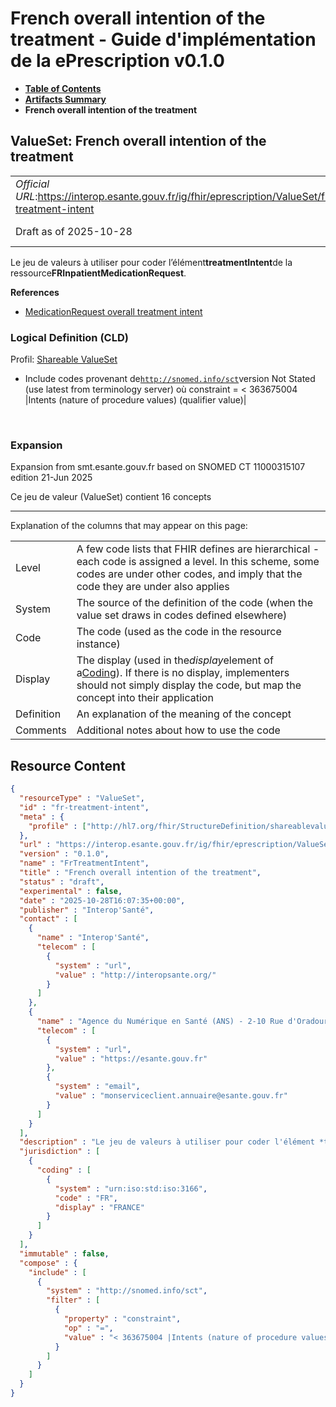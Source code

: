 # French overall intention of the treatment - Guide d'implémentation de la ePrescription v0.1.0

* [**Table of Contents**](toc.md)
* [**Artifacts Summary**](artifacts.md)
* **French overall intention of the treatment**

## ValueSet: French overall intention of the treatment 

| | |
| :--- | :--- |
| *Official URL*:https://interop.esante.gouv.fr/ig/fhir/eprescription/ValueSet/fr-treatment-intent | *Version*:0.1.0 |
| Draft as of 2025-10-28 | *Computable Name*:FrTreatmentIntent |

 
Le jeu de valeurs à utiliser pour coder l’élément**treatmentIntent**de la ressource**FRInpatientMedicationRequest**. 

 **References** 

* [MedicationRequest overall treatment intent](StructureDefinition-fr-treatment-intent.md)

### Logical Definition (CLD)

Profil: [Shareable ValueSet](http://hl7.org/fhir/R4/shareablevalueset.html)

* Include codes provenant de[`http://snomed.info/sct`](http://www.snomed.org/)version Not Stated (use latest from terminology server) où constraint = < 363675004 |Intents (nature of procedure values) (qualifier value)|

 

### Expansion

Expansion from smt.esante.gouv.fr based on SNOMED CT 11000315107 edition 21-Jun 2025

Ce jeu de valeur (ValueSet) contient 16 concepts

-------

 Explanation of the columns that may appear on this page: 

| | |
| :--- | :--- |
| Level | A few code lists that FHIR defines are hierarchical - each code is assigned a level. In this scheme, some codes are under other codes, and imply that the code they are under also applies |
| System | The source of the definition of the code (when the value set draws in codes defined elsewhere) |
| Code | The code (used as the code in the resource instance) |
| Display | The display (used in the*display*element of a[Coding](http://hl7.org/fhir/R4/datatypes.html#Coding)). If there is no display, implementers should not simply display the code, but map the concept into their application |
| Definition | An explanation of the meaning of the concept |
| Comments | Additional notes about how to use the code |



## Resource Content

```json
{
  "resourceType" : "ValueSet",
  "id" : "fr-treatment-intent",
  "meta" : {
    "profile" : ["http://hl7.org/fhir/StructureDefinition/shareablevalueset"]
  },
  "url" : "https://interop.esante.gouv.fr/ig/fhir/eprescription/ValueSet/fr-treatment-intent",
  "version" : "0.1.0",
  "name" : "FrTreatmentIntent",
  "title" : "French overall intention of the treatment",
  "status" : "draft",
  "experimental" : false,
  "date" : "2025-10-28T16:07:35+00:00",
  "publisher" : "Interop'Santé",
  "contact" : [
    {
      "name" : "Interop'Santé",
      "telecom" : [
        {
          "system" : "url",
          "value" : "http://interopsante.org/"
        }
      ]
    },
    {
      "name" : "Agence du Numérique en Santé (ANS) - 2-10 Rue d'Oradour-sur-Glane, 75015 Paris",
      "telecom" : [
        {
          "system" : "url",
          "value" : "https://esante.gouv.fr"
        },
        {
          "system" : "email",
          "value" : "monserviceclient.annuaire@esante.gouv.fr"
        }
      ]
    }
  ],
  "description" : "Le jeu de valeurs à utiliser pour coder l'élément *treatmentIntent* de la ressource *FRInpatientMedicationRequest*.",
  "jurisdiction" : [
    {
      "coding" : [
        {
          "system" : "urn:iso:std:iso:3166",
          "code" : "FR",
          "display" : "FRANCE"
        }
      ]
    }
  ],
  "immutable" : false,
  "compose" : {
    "include" : [
      {
        "system" : "http://snomed.info/sct",
        "filter" : [
          {
            "property" : "constraint",
            "op" : "=",
            "value" : "< 363675004 |Intents (nature of procedure values) (qualifier value)|"
          }
        ]
      }
    ]
  }
}

```
